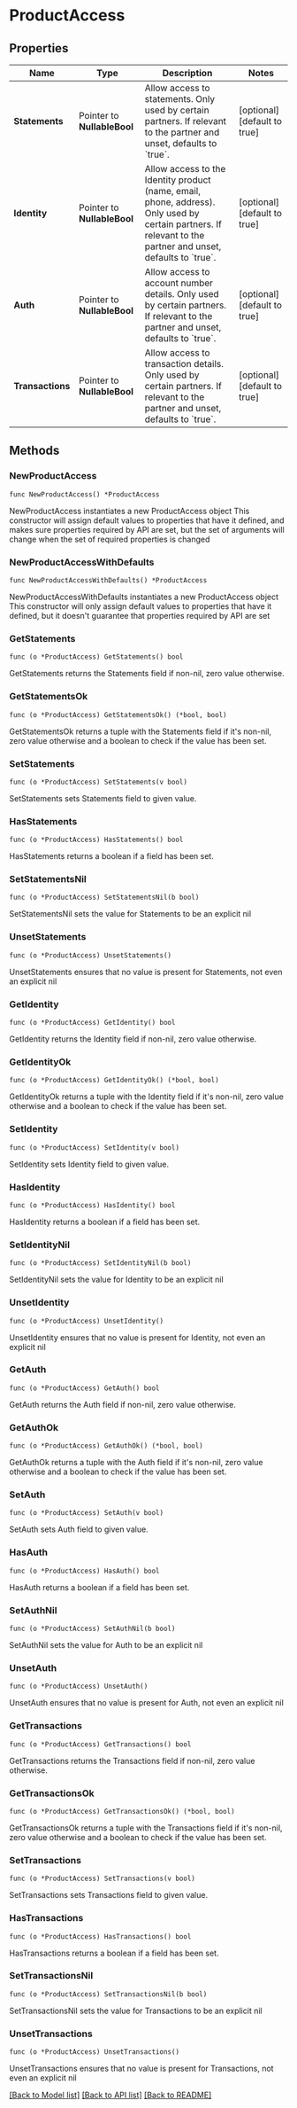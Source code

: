 # ProductAccess

## Properties

Name | Type | Description | Notes
------------ | ------------- | ------------- | -------------
**Statements** | Pointer to **NullableBool** | Allow access to statements. Only used by certain partners. If relevant to the partner and unset, defaults to &#x60;true&#x60;. | [optional] [default to true]
**Identity** | Pointer to **NullableBool** | Allow access to the Identity product (name, email, phone, address). Only used by certain partners. If relevant to the partner and unset, defaults to &#x60;true&#x60;. | [optional] [default to true]
**Auth** | Pointer to **NullableBool** | Allow access to account number details. Only used by certain partners. If relevant to the partner and unset, defaults to &#x60;true&#x60;. | [optional] [default to true]
**Transactions** | Pointer to **NullableBool** | Allow access to transaction details. Only used by certain partners. If relevant to the partner and unset, defaults to &#x60;true&#x60;. | [optional] [default to true]

## Methods

### NewProductAccess

`func NewProductAccess() *ProductAccess`

NewProductAccess instantiates a new ProductAccess object
This constructor will assign default values to properties that have it defined,
and makes sure properties required by API are set, but the set of arguments
will change when the set of required properties is changed

### NewProductAccessWithDefaults

`func NewProductAccessWithDefaults() *ProductAccess`

NewProductAccessWithDefaults instantiates a new ProductAccess object
This constructor will only assign default values to properties that have it defined,
but it doesn't guarantee that properties required by API are set

### GetStatements

`func (o *ProductAccess) GetStatements() bool`

GetStatements returns the Statements field if non-nil, zero value otherwise.

### GetStatementsOk

`func (o *ProductAccess) GetStatementsOk() (*bool, bool)`

GetStatementsOk returns a tuple with the Statements field if it's non-nil, zero value otherwise
and a boolean to check if the value has been set.

### SetStatements

`func (o *ProductAccess) SetStatements(v bool)`

SetStatements sets Statements field to given value.

### HasStatements

`func (o *ProductAccess) HasStatements() bool`

HasStatements returns a boolean if a field has been set.

### SetStatementsNil

`func (o *ProductAccess) SetStatementsNil(b bool)`

 SetStatementsNil sets the value for Statements to be an explicit nil

### UnsetStatements
`func (o *ProductAccess) UnsetStatements()`

UnsetStatements ensures that no value is present for Statements, not even an explicit nil
### GetIdentity

`func (o *ProductAccess) GetIdentity() bool`

GetIdentity returns the Identity field if non-nil, zero value otherwise.

### GetIdentityOk

`func (o *ProductAccess) GetIdentityOk() (*bool, bool)`

GetIdentityOk returns a tuple with the Identity field if it's non-nil, zero value otherwise
and a boolean to check if the value has been set.

### SetIdentity

`func (o *ProductAccess) SetIdentity(v bool)`

SetIdentity sets Identity field to given value.

### HasIdentity

`func (o *ProductAccess) HasIdentity() bool`

HasIdentity returns a boolean if a field has been set.

### SetIdentityNil

`func (o *ProductAccess) SetIdentityNil(b bool)`

 SetIdentityNil sets the value for Identity to be an explicit nil

### UnsetIdentity
`func (o *ProductAccess) UnsetIdentity()`

UnsetIdentity ensures that no value is present for Identity, not even an explicit nil
### GetAuth

`func (o *ProductAccess) GetAuth() bool`

GetAuth returns the Auth field if non-nil, zero value otherwise.

### GetAuthOk

`func (o *ProductAccess) GetAuthOk() (*bool, bool)`

GetAuthOk returns a tuple with the Auth field if it's non-nil, zero value otherwise
and a boolean to check if the value has been set.

### SetAuth

`func (o *ProductAccess) SetAuth(v bool)`

SetAuth sets Auth field to given value.

### HasAuth

`func (o *ProductAccess) HasAuth() bool`

HasAuth returns a boolean if a field has been set.

### SetAuthNil

`func (o *ProductAccess) SetAuthNil(b bool)`

 SetAuthNil sets the value for Auth to be an explicit nil

### UnsetAuth
`func (o *ProductAccess) UnsetAuth()`

UnsetAuth ensures that no value is present for Auth, not even an explicit nil
### GetTransactions

`func (o *ProductAccess) GetTransactions() bool`

GetTransactions returns the Transactions field if non-nil, zero value otherwise.

### GetTransactionsOk

`func (o *ProductAccess) GetTransactionsOk() (*bool, bool)`

GetTransactionsOk returns a tuple with the Transactions field if it's non-nil, zero value otherwise
and a boolean to check if the value has been set.

### SetTransactions

`func (o *ProductAccess) SetTransactions(v bool)`

SetTransactions sets Transactions field to given value.

### HasTransactions

`func (o *ProductAccess) HasTransactions() bool`

HasTransactions returns a boolean if a field has been set.

### SetTransactionsNil

`func (o *ProductAccess) SetTransactionsNil(b bool)`

 SetTransactionsNil sets the value for Transactions to be an explicit nil

### UnsetTransactions
`func (o *ProductAccess) UnsetTransactions()`

UnsetTransactions ensures that no value is present for Transactions, not even an explicit nil

[[Back to Model list]](../README.md#documentation-for-models) [[Back to API list]](../README.md#documentation-for-api-endpoints) [[Back to README]](../README.md)


